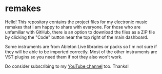 # remakes

Hello! This repository contains the project files for my electronic music remakes that I am happy to share with everyone. For those who are unfamiliar with GitHub, there is an option to download the files as a ZIP file by clicking the "Code" button near the top right of the main dashboard.

Some instruments are from Ableton Live libraries or packs so I'm not sure if they will be able to be imported correctly. Most of the other instruments are VST plugins so you need them if not they also won't work.

Do consider subscribing to my [YouTube channel](https://www.youtube.com/c/QuarkZero/) too. Thanks!
